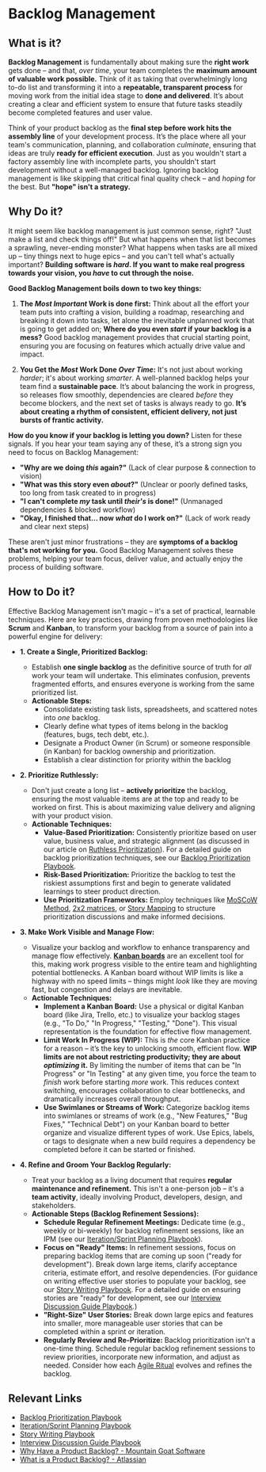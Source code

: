 # Backlog Management

## What is it?

**Backlog Management** is fundamentally about making sure the **right work** gets done – and that, *over time*, your team completes the **maximum amount of valuable work possible.**  Think of it as taking that overwhelmingly long to-do list and transforming it into a **repeatable, transparent process** for moving work from the initial idea stage to **done and delivered**.  It’s about creating a clear and efficient system to ensure that future tasks steadily become completed features and user value.

Think of your product backlog as the **final step before work hits the assembly line** of your development process. It’s the place where all your team's communication, planning, and collaboration *culminate*, ensuring that ideas are truly **ready for efficient execution**. Just as you wouldn't start a factory assembly line with incomplete parts, you shouldn't start development without a well-managed backlog.  Ignoring backlog management is like skipping that critical final quality check – and *hoping* for the best. But **"hope" isn't a strategy.**


## Why Do it? 

It might seem like backlog management is just common sense, right?  "Just make a list and check things off!"  But what happens when that list becomes a sprawling, never-ending monster?  What happens when tasks are all mixed up – tiny things next to huge epics – and you can't tell what's actually important?  **Building software is *hard*.  If you want to make real progress towards your vision, you *have* to cut through the noise.**

**Good Backlog Management boils down to two key things:**

1.  **The *Most Important* Work is done first:**  Think about all the effort your team puts into crafting a vision, building a roadmap, researching and breaking it down into tasks, let alone the inevitable unplanned work that is going to get added on; **Where do you even *start* if your backlog is a mess?** Good backlog management provides that crucial starting point, ensuring you are focusing on features which actually drive value and impact.

2.  **You Get the *Most* Work Done *Over Time*:** It's not just about working *harder*; it's about working *smarter*. A well-planned backlog helps your team find a **sustainable pace**.  It’s about balancing the work in progress, so releases flow smoothly, dependencies are cleared *before* they become blockers, and the next set of tasks is always ready to go.  **It’s about creating a rhythm of consistent, efficient delivery, not just bursts of frantic activity.**

**How do you know if your backlog is letting you down?**  Listen for these signals. If you hear your team saying any of these, it’s a strong sign you need to focus on Backlog Management:

*   **"Why are we doing *this* again?"** (Lack of clear purpose & connection to vision)
*   **"What was this story even *about*?"** (Unclear or poorly defined tasks, too long from task created to in progress)
*   **"I can't complete *my* task until *their's* is done!"** (Unmanaged dependencies & blocked workflow)
*   **"Okay, I finished that… now *what* do I work on?"** (Lack of work ready and clear next steps)

These aren't just minor frustrations – they are **symptoms of a backlog that's not working for you.**  Good Backlog Management solves these problems, helping your team focus, deliver value, and actually enjoy the process of building software.

## How to Do it?

Effective Backlog Management isn't magic – it's a set of practical, learnable techniques.  Here are key practices, drawing from proven methodologies like **Scrum** and **Kanban**, to transform your backlog from a source of pain into a powerful engine for delivery:

*   **1.  Create a Single, Prioritized Backlog:**

    *   Establish **one single backlog** as the definitive source of truth for *all* work your team will undertake.  This eliminates confusion, prevents fragmented efforts, and ensures everyone is working from the same prioritized list.
    *   **Actionable Steps:**
        *   Consolidate existing task lists, spreadsheets, and scattered notes into *one* backlog.
        *   Clearly define what types of items belong in the backlog (features, bugs, tech debt, etc.).
        *   Designate a Product Owner (in Scrum) or someone responsible (in Kanban) for backlog ownership and prioritization.
        *   Establish a clear distinction for priority within the backlog

*   **2.  Prioritize Ruthlessly:**

    *   Don't just create a long list – **actively prioritize** the backlog, ensuring the most valuable items are at the top and ready to be worked on first.  This is about maximizing value delivery and aligning with your product vision.
    *   **Actionable Techniques:**
        *   **Value-Based Prioritization:**  Consistently prioritize based on user value, business value, and strategic alignment (as discussed in our article on [Ruthless Prioritization](https://delivery-playbooks.rise8.us/content/practices/ruthless-prioritization/)). For a detailed guide on backlog prioritization techniques, see our [Backlog Prioritization Playbook](https://delivery-playbooks.rise8.us/content/plays/product/backlog-prioritization/).
        *   **Risk-Based Prioritization:**  Prioritize the backlog to test the riskiest assumptions first and begin to generate validated learnings to steer product direction.
        *   **Use Prioritization Frameworks:** Employ techniques like [MoSCoW Method](https://www.productplan.com/glossary/moscow-prioritization/\#:\~:text=MoSCoW%20prioritization%2C%20also%20known%20as,will%20not%20have%20right%20now.), [2x2 matrices](https://anshamkaushal.medium.com/unlocking-product-design-success-with-the-2x2-matrix-cce3cdb9daae), or [Story Mapping](https://www.productplan.com/glossary/story-mapping/) to structure prioritization discussions and make informed decisions.

*   **3.  Make Work Visible and Manage Flow:**

    *   Visualize your backlog and workflow to enhance transparency and manage flow effectively. **[Kanban boards](https://kanbantool.com/kanban-board)** are an excellent tool for this, making work progress visible to the entire team and highlighting potential bottlenecks.  A Kanban board without WIP limits is like a highway with no speed limits – things might *look* like they are moving fast, but congestion and delays are inevitable.
    *   **Actionable Techniques:**
        *   **Implement a Kanban Board:**  Use a physical or digital Kanban board (like Jira, Trello, etc.) to visualize your backlog stages (e.g., "To Do," "In Progress," "Testing," "Done"). This visual representation is the foundation for effective flow management.
        *   **Limit Work In Progress (WIP):** This is *the* core Kanban practice for a reason – it’s the key to unlocking smooth, efficient flow.  **WIP limits are not about restricting productivity; they are about *optimizing* it.** By limiting the number of items that can be "In Progress" or "In Testing" at any given time, you force the team to *finish* work before starting *more* work.  This reduces context switching, encourages collaboration to clear bottlenecks, and dramatically increases overall throughput. 
        *   **Use Swimlanes or Streams of Work:**  Categorize backlog items into swimlanes or streams of work (e.g., "New Features," "Bug Fixes," "Technical Debt") on your Kanban board to better organize and visualize different types of work. Use Epics, labels, or tags to designate when a new build requires a dependency be completed before it can be started or finished.

*   **4.  Refine and Groom Your Backlog Regularly:**

    *   Treat your backlog as a living document that requires **regular maintenance and refinement.**  This isn't a one-person job – it's a **team activity**, ideally involving Product, developers, design, and stakeholders. 
    *   **Actionable Steps (Backlog Refinement Sessions):**
        *   **Schedule Regular Refinement Meetings:** Dedicate time (e.g., weekly or bi-weekly) for backlog refinement sessions, like an IPM (see our [Iteration/Sprint Planning Playbook](https://delivery-playbooks.rise8.us/content/plays/cross-discipline/iteration-sprint-planning/)).
        *   **Focus on "Ready" Items:** In refinement sessions, focus on preparing backlog items that are coming up soon ("ready for development").  Break down large items, clarify acceptance criteria, estimate effort, and resolve dependencies.  (For guidance on writing effective user stories to populate your backlog, see our [Story Writing Playbook](https://delivery-playbooks.rise8.us/content/plays/product/story-writing/).  For a detailed guide on ensuring stories are "ready" for development, see our [Interview Discussion Guide Playbook](https://delivery-playbooks.rise8.us/content/plays/design/interview-discussion-guide/).)
        *   **"Right-Size" User Stories:** Break down large epics and features into smaller, more manageable user stories that can be completed within a sprint or iteration.
        *   **Regularly Review and Re-Prioritize:** Backlog prioritization isn't a one-time thing. Schedule regular backlog refinement sessions to review priorities, incorporate new information, and adjust as needed. Consider how each [Agile Ritual](https://delivery-playbooks.rise8.us/content/practices/agile-ceremonies/) evolves and refines the backlog.

## Relevant Links

*   [Backlog Prioritization Playbook](https://delivery-playbooks.rise8.us/content/plays/product/backlog-prioritization/)
*   [Iteration/Sprint Planning Playbook](https://delivery-playbooks.rise8.us/content/plays/cross-discipline/iteration-sprint-planning/)
*   [Story Writing Playbook](https://delivery-playbooks.rise8.us/content/plays/product/story-writing/)
*   [Interview Discussion Guide Playbook](https://delivery-playbooks.rise8.us/content/plays/design/interview-discussion-guide/) 
*   [Why Have a Product Backlog? - Mountain Goat Software](https://www.mountaingoatsoftware.com/blog/why-have-a-product-backlog)
*   [What is a Product Backlog? - Atlassian](https://www.atlassian.com/agile/scrum/backlogs)
